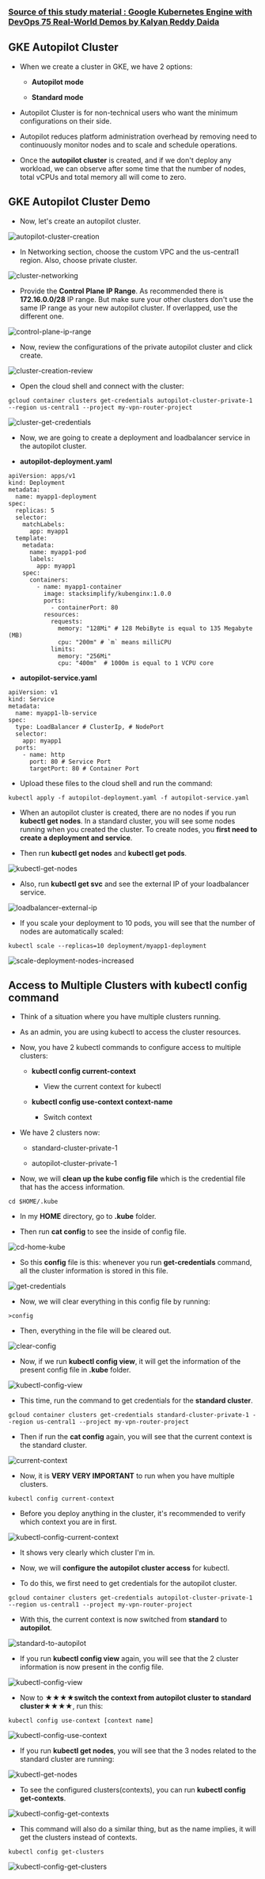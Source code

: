### [Source of this study material : Google Kubernetes Engine with DevOps 75 Real-World Demos by Kalyan Reddy Daida](https://www.udemy.com/course/gcp-google-kubernetes-engine-gke-with-devops/?couponCode=24T4FS22124)


## GKE Autopilot Cluster

- When we create a cluster in GKE, we have 2 options:

  - **Autopilot mode**

  - **Standard mode**


- Autopilot Cluster is for non-technical users who want the minimum configurations on their side.


- Autopilot reduces platform administration overhead by removing need to continuously monitor nodes and to scale and schedule operations.


- Once the **autopilot cluster** is created, and if we don't deploy any workload, we can observe after some time that the number of nodes, total vCPUs and total memory all will come to zero.



## GKE Autopilot Cluster Demo

- Now, let's create an autopilot cluster.


![autopilot-cluster-creation](/GCP_pictures/Study-logs/gke-autopilot-cluster/autopilot-cluster-creation.PNG "Autopilot cluster creation")


- In Networking section, choose the custom VPC and the us-central1 region. Also, choose private cluster.


![cluster-networking](/GCP_pictures/Study-logs/gke-autopilot-cluster/cluster-networking.PNG "Cluster networking")


- Provide the **Control Plane IP Range**. As recommended there is **172.16.0.0/28** IP range. But make sure your other clusters don't use the same IP range as your new autopilot cluster. If overlapped, use the different one.


![control-plane-ip-range](/GCP_pictures/Study-logs/gke-autopilot-cluster/control-plane-ip-range.PNG "Control plane IP range")


- Now, review the configurations of the private autopilot cluster and click create.


![cluster-creation-review](/GCP_pictures/Study-logs/gke-autopilot-cluster/cluster-creation-review.PNG "Cluster creation review")


- Open the cloud shell and connect with the cluster:


```
gcloud container clusters get-credentials autopilot-cluster-private-1 --region us-central1 --project my-vpn-router-project
```


![cluster-get-credentials](/GCP_pictures/Study-logs/gke-autopilot-cluster/cluster-get-credentials.PNG "Cluster get credentials")


- Now, we are going to create a deployment and loadbalancer service in the autopilot cluster.


- **autopilot-deployment.yaml**


```
apiVersion: apps/v1
kind: Deployment 
metadata: 
  name: myapp1-deployment
spec: 
  replicas: 5 
  selector:
    matchLabels:
      app: myapp1
  template:  
    metadata: 
      name: myapp1-pod
      labels: 
        app: myapp1  
    spec:
      containers: 
        - name: myapp1-container
          image: stacksimplify/kubenginx:1.0.0
          ports: 
            - containerPort: 80  
          resources:
            requests:
              memory: "128Mi" # 128 MebiByte is equal to 135 Megabyte (MB)
              cpu: "200m" # `m` means milliCPU
            limits:
              memory: "256Mi"
              cpu: "400m"  # 1000m is equal to 1 VCPU core                                               
```


- **autopilot-service.yaml**


```
apiVersion: v1
kind: Service 
metadata:
  name: myapp1-lb-service
spec:
  type: LoadBalancer # ClusterIp, # NodePort
  selector:
    app: myapp1
  ports: 
    - name: http
      port: 80 # Service Port
      targetPort: 80 # Container Port
```


- Upload these files to the cloud shell and run the command:


```
kubectl apply -f autopilot-deployment.yaml -f autopilot-service.yaml
```


- When an autopilot cluster is created, there are no nodes if you run **kubectl get nodes**. In a standard cluster, you will see some nodes running when you created the cluster. To create nodes, you **first need to create a deployment and service**. 


- Then run **kubectl get nodes** and **kubectl get pods**.


![kubectl-get-nodes](/GCP_pictures/Study-logs/gke-autopilot-cluster/kubectl-get-nodes.PNG "kubectl get nodes")


- Also, run **kubectl get svc** and see the external IP of your loadbalancer service.


![loadbalancer-external-ip](/GCP_pictures/Study-logs/gke-autopilot-cluster/loadbalancer-external-ip.PNG "LoadBalancer external IP")


- If you scale your deployment to 10 pods, you will see that the number of nodes are automatically scaled:


```
kubectl scale --replicas=10 deployment/myapp1-deployment
```


![scale-deployment-nodes-increased](/GCP_pictures/Study-logs/gke-autopilot-cluster/scale-deployment-nodes-increased.PNG "Scale out deployment and nodes are scaled out")



## Access to Multiple Clusters with kubectl config command

- Think of a situation where you have multiple clusters running.


- As an admin, you are using kubectl to access the cluster resources.


- Now, you have 2 kubectl commands to configure access to multiple clusters:

  - **kubectl config current-context**

    - View the current context for kubectl

  - **kubectl config use-context context-name**

    - Switch context


- We have 2 clusters now:

  - standard-cluster-private-1

  - autopilot-cluster-private-1


- Now, we will **clean up the kube config file** which is the credential file that has the access information.


```
cd $HOME/.kube
```

- In my **HOME** directory, go to **.kube** folder.


- Then run **cat config** to see the inside of config file.


![cd-home-kube](/GCP_pictures/Study-logs/gke-autopilot-cluster/cd-home-kube.PNG "cd $HOME/.kube")


- So this **config** file is this: whenever you run **get-credentials** command, all the cluster information is stored in this file.


![get-credentials](/GCP_pictures/Study-logs/gke-autopilot-cluster/get-credentials.PNG "cluster get-credentials")


- Now, we will clear everything in this config file by running:


```
>config
```


- Then, everything in the file will be cleared out.


![clear-config](/GCP_pictures/Study-logs/gke-autopilot-cluster/clear-config.PNG "Clear config file")


- Now, if we run **kubectl config view**, it will get the information of the present config file in **.kube** folder.


![kubectl-config-view](/GCP_pictures/Study-logs/gke-autopilot-cluster/kubectl-config-view.PNG "kubectl config view")


- This time, run the command to get credentials for the **standard cluster**.


```
gcloud container clusters get-credentials standard-cluster-private-1 --region us-central1 --project my-vpn-router-project
```


- Then if run the **cat config** again, you will see that the current context is the standard cluster.


![current-context](/GCP_pictures/Study-logs/gke-autopilot-cluster/current-context.PNG "Current context")


- Now, it is **VERY VERY IMPORTANT** to run when you have multiple clusters. 


```
kubectl config current-context
```


- Before you deploy anything in the cluster, it's recommended to verify which context you are in first.


![kubectl-config-current-context](/GCP_pictures/Study-logs/gke-autopilot-cluster/kubectl-config-current-context.PNG "kubectl config current-context")


- It shows very clearly which cluster I'm in.


- Now, we will **configure the autopilot cluster access** for kubectl.


- To do this, we first need to get credentials for the autopilot cluster.


```
gcloud container clusters get-credentials autopilot-cluster-private-1 --region us-central1 --project my-vpn-router-project
```


- With this, the current context is now switched from **standard** to **autopilot**.


![standard-to-autopilot](/GCP_pictures/Study-logs/gke-autopilot-cluster/autopilot-cluster-context.PNG "Autopilot cluster -current context")


- If you run **kubectl config view** again, you will see that the 2 cluster information is now present in the config file.


![kubectl-config-view](/GCP_pictures/Study-logs/gke-autopilot-cluster/kubectl-config-view-again.PNG "kubectl config view")


- Now to **★★★★switch the context from autopilot cluster to standard cluster★★★★**, run this:


```
kubectl config use-context [context name]
```


![kubectl-config-use-context](/GCP_pictures/Study-logs/gke-autopilot-cluster/kubectl-config-use-context.PNG "kubectl config use-context")


- If you run **kubectl get nodes**, you will see that the 3 nodes related to the standard cluster are running:


![kubectl-get-nodes](/GCP_pictures/Study-logs/gke-autopilot-cluster/kubectl-get-nodes-again.PNG "kubectl get nodes")


- To see the configured clusters(contexts), you can run **kubectl config get-contexts**.


![kubectl-config-get-contexts](/GCP_pictures/Study-logs/gke-autopilot-cluster/kubectl-config-get-contexts.PNG "kubectl config get-contexts")


- This command will also do a similar thing, but as the name implies, it will get the clusters instead of contexts.


```
kubectl config get-clusters
```

![kubectl-config-get-clusters](/GCP_pictures/Study-logs/gke-autopilot-cluster/kubectl-config-get-clusters.PNG "kubectl config get-clusters")